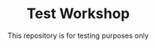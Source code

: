 <h1 align="center">Test Workshop</h1>

<p align="center">This repository is for testing purposes only</p>
